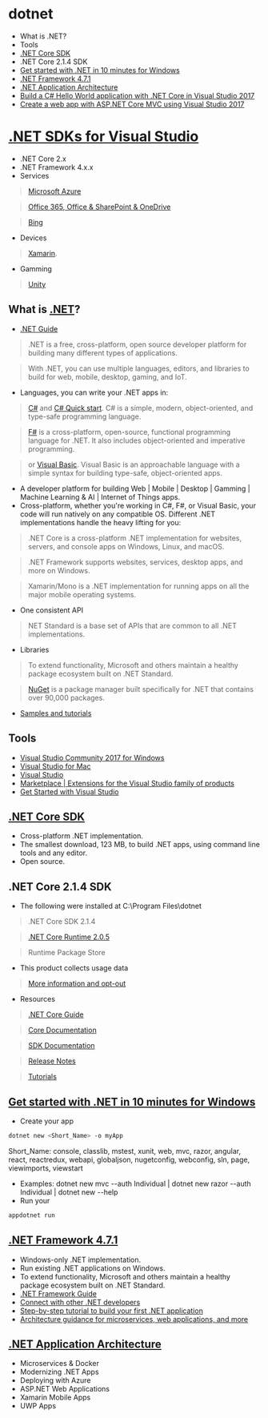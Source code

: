 # dotnet
- What is .NET?
- Tools
- [.NET Core SDK](https://www.microsoft.com/net/download/windows)
- .NET Core 2.1.4 SDK
- [Get started with .NET in 10 minutes for Windows](https://www.microsoft.com/net/learn/get-started2/windows?utm_expid=.-Fmi9Q05Ry2oXQgdtPElHw.1&utm_referrer=https%3A%2F%2Fwww.microsoft.com%2Fnet%2F)
- [.NET Framework 4.7.1](https://www.microsoft.com/net/download/windows)
- [.NET Application Architecture](https://www.microsoft.com/net/learn/architecture)
- [Build a C# Hello World application with .NET Core in Visual Studio 2017](https://github.com/pedalv/.NetApp/tree/master/dotnet/HelloWorldApp)
- [Create a web app with ASP.NET Core MVC using Visual Studio 2017](https://github.com/pedalv/.NetApp/tree/master/dotnet/WebApp)

# [.NET SDKs for Visual Studio](https://www.microsoft.com/net/download/visual-studio-sdks) 
- .NET Core 2.x
- .NET Framework 4.x.x
- Services
> [Microsoft Azure](https://docs.microsoft.com/en-us/azure/)

> [Office 365, Office & SharePoint & OneDrive](https://developer.microsoft.com/en-us/office/docs)

> [Bing](https://www.bing.com/partners/developers)
- Devices
> [Xamarin](https://www.xamarin.com/).
- Gamming
> [Unity](https://unity3d.com/learn) 

## What is [.NET](https://www.microsoft.com/net)?
- [.NET Guide](https://docs.microsoft.com/en-gb/dotnet/standard/)
> .NET is a free, cross-platform, open source developer platform for building many different types of applications.

> With .NET, you can use multiple languages, editors, and libraries to build for web, mobile, desktop, gaming, and IoT.
- Languages, you can write your .NET apps in:
> [C#](https://docs.microsoft.com/en-gb/dotnet/csharp/) and [C# Quick start](https://docs.microsoft.com/en-us/dotnet/csharp/quick-starts/). C# is a simple, modern, object-oriented, and type-safe programming language.

> [F#](https://docs.microsoft.com/en-gb/dotnet/fsharp/) is a cross-platform, open-source, functional programming language for .NET. It also includes object-oriented and imperative programming.

> or [Visual Basic](https://docs.microsoft.com/en-gb/dotnet/visual-basic/). Visual Basic is an approachable language with a simple syntax for building type-safe, object-oriented apps.
- A developer platform for building Web | Mobile | Desktop | Gamming | Machine Learning & AI | Internet of Things apps.
- Cross-platform, whether you're working in C#, F#, or Visual Basic, your code will run natively on any compatible OS. Different .NET implementations handle the heavy lifting for you:
> .NET Core is a cross-platform .NET implementation for websites, servers, and console apps on Windows, Linux, and macOS.

> .NET Framework supports websites, services, desktop apps, and more on Windows.

> Xamarin/Mono is a .NET implementation for running apps on all the major mobile operating systems.
- One consistent API
> NET Standard is a base set of APIs that are common to all .NET implementations.
- Libraries
> To extend functionality, Microsoft and others maintain a healthy package ecosystem built on .NET Standard.

> [NuGet](https://www.nuget.org/) is a package manager built specifically for .NET that contains over 90,000 packages.
- [Samples and tutorials](https://docs.microsoft.com/en-gb/dotnet/samples-and-tutorials/)


## Tools
- [Visual Studio Community 2017 for Windows](https://www.visualstudio.com/thank-you-downloading-visual-studio/?sku=Community&rel=15)
- [Visual Studio for Mac](https://www.visualstudio.com/vs/visual-studio-mac/)
- [Visual Studio](https://www.visualstudio.com/)
- [Marketplace | Extensions for the Visual Studio family of products](https://marketplace.visualstudio.com/vs?utm_source=vsinstaller&utm_campaign=mainright)
- [Get Started with Visual Studio](https://www.visualstudio.com/vs/getting-started/)

## [.NET Core SDK](https://www.microsoft.com/net/download/windows)
- Cross-platform .NET implementation. 
- The smallest download, 123 MB, to build .NET apps, using command line tools and any editor.
- Open source. 

## .NET Core 2.1.4 SDK
- The following were installed at C:\Program Files\dotnet
> .NET Core SDK 2.1.4

> [.NET Core Runtime 2.0.5](https://github.com/dotnet/core/tree/master/release-notes/2.0)

> Runtime Package Store
- This product collects usage data
> [More information and opt-out](https://aka.ms/dotnet-cli-telemetry) 
- Resources
> [.NET Core Guide](https://docs.microsoft.com/en-gb/dotnet/core/)

> [Core Documentation](https://aka.ms/dotnet-docs) 

> [SDK Documentation](https://aka.ms/dotnet-cli-docs) 

> [Release Notes](https://aka.ms/20-p2-rel-notes) 

> [Tutorials](https://aka.ms/dotnet-tutorials) 

## [Get started with .NET in 10 minutes for Windows](https://www.microsoft.com/net/learn/get-started2/windows?utm_expid=.-Fmi9Q05Ry2oXQgdtPElHw.1&utm_referrer=https%3A%2F%2Fwww.microsoft.com%2Fnet%2F)
- Create your app
```bash
dotnet new <Short_Name> -o myApp 
```
Short_Name: console, classlib, mstest, xunit, web, mvc, razor, angular, react, reactredux, webapi, globaljson, nugetconfig, webconfig, sln, page, viewimports, viewstart  
- Examples: dotnet new mvc --auth Individual | dotnet new razor --auth Individual | dotnet new --help
- Run your
```bash
appdotnet run 
```

## [.NET Framework 4.7.1](https://www.microsoft.com/net/download/windows)
- Windows-only .NET implementation. 
- Run existing .NET applications on Windows.
- To extend functionality, Microsoft and others maintain a healthy package ecosystem built on .NET Standard.
- [.NET Framework Guide](https://docs.microsoft.com/en-gb/dotnet/framework/)
- [Connect with other .NET developers](https://www.microsoft.com/net/community)
- [Step-by-step tutorial to build your first .NET application](https://www.microsoft.com/net/learn/get-started2/windows?utm_expid=.-Fmi9Q05Ry2oXQgdtPElHw.1&utm_referrer=https%3A%2F%2Fwww.microsoft.com%2Fnet%2Fdownload%2Fthank-you%2Fnet471)
- [Architecture guidance for microservices, web applications, and more](https://www.microsoft.com/net/learn/architecture)

## [.NET Application Architecture](https://www.microsoft.com/net/learn/architecture)
- Microservices & Docker
- Modernizing .NET Apps
- Deploying with Azure
- ASP.NET Web Applications
- Xamarin Mobile Apps
- UWP Apps
